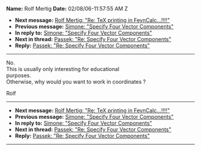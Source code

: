 **Name:** Rolf Mertig
**Date:** 02/08/06-11:57:55 AM Z

  - **Next message:** [Rolf Mertig: "Re: TeX printing in
    FeynCalc...\!\!\!\!"](0340.html)
  - **Previous message:** [Simone: "Specify Four Vector
    Components"](0338.html)
  - **In reply to:** [Simone: "Specify Four Vector
    Components"](0338.html)
  - **Next in thread:** [Passek: "Re: Specify Four Vector
    Components"](0341.html)
  - **Reply:** [Passek: "Re: Specify Four Vector Components"](0341.html)

-----

No.  
This is usually only interesting for educational  
purposes.  
Otherwise, why would you want to work in coordinates ?  

Rolf  

-----

  - **Next message:** [Rolf Mertig: "Re: TeX printing in
    FeynCalc...\!\!\!\!"](0340.html)
  - **Previous message:** [Simone: "Specify Four Vector
    Components"](0338.html)
  - **In reply to:** [Simone: "Specify Four Vector
    Components"](0338.html)
  - **Next in thread:** [Passek: "Re: Specify Four Vector
    Components"](0341.html)
  - **Reply:** [Passek: "Re: Specify Four Vector Components"](0341.html)

-----

